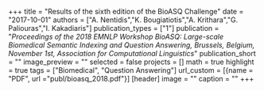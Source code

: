 +++
title = "Results of the sixth edition of the BioASQ Challenge"
date = "2017-10-01"
authors = ["A. Nentidis","K. Bougiatiotis","A. Krithara","G. Paliouras","I. Kakadiaris"]
publication_types = ["1"]
publication = "_Proceedings of the 2018 EMNLP Workshop BioASQ: Large-scale Biomedical Semantic Indexing and Question Answering, Brussels, Belgium, November 1st, Association for Computational Linguistics_"
publication_short = ""
image_preview = ""
selected = false
projects = []
math = true
highlight = true
tags = ["Biomedical", "Question Answering"]
url_custom = [{name = "PDF", url ="publ/bioasq_2018.pdf"}]
[header]
image = ""
caption = ""
+++

